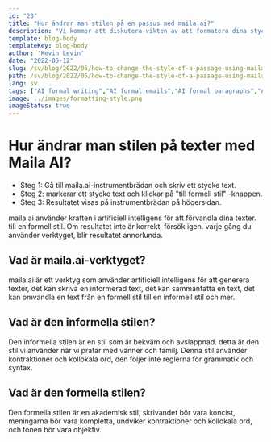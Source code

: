 ```yaml
---
id: "23"
title: "Hur ändrar man stilen på en passus med maila.ai?"
description: "Vi kommer att diskutera vikten av att formatera dina stycken på ett formellt sätt. maila.ai är en plattform som gör det lätt att skriva och skicka e-postmeddelanden på ett formellt sätt."
template: blog-body
templateKey: blog-body
author: 'Kevin Levin'
date: "2022-05-12"
slug: /sv/blog/2022/05/how-to-change-the-style-of-a-passage-using-maila-ai
path: /sv/blog/2022/05/how-to-change-the-style-of-a-passage-using-maila-ai
lang: sv
tags: ["AI formal writing","AI formal emails","AI formal paragraphs","AI change style"]
image: ../images/formatting-style.png
imageStatus: true
---
```


# Hur ändrar man stilen på texter med Maila AI?


- Steg 1: Gå till maila.ai-instrumentbrädan och skriv ett stycke text.
- Steg 2: markerar ett stycke text och klickar på "till formell stil" -knappen.
- Steg 3: Resultatet visas på instrumentbrädan på högersidan.


maila.ai använder kraften i artificiell intelligens för att förvandla dina texter. till en formell stil. Om resultatet inte är korrekt, försök igen. varje gång du använder verktyget, blir resultatet annorlunda.


## Vad är maila.ai-verktyget?
maila.ai är ett verktyg som använder artificiell intelligens för att generera texter, det kan skriva en informerad text, det kan sammanfatta en text, det kan omvandla en text från en formell stil till en informell stil och mer. 


## Vad är den informella stilen?


Den informella stilen är en stil som är bekväm och avslappnad. detta är den stil vi använder när vi pratar med vänner och familj. Denna stil använder kontraktioner och kollokala ord, den följer inte reglerna för grammatik och syntax.


## Vad är den formella stilen?
Den formella stilen är en akademisk stil, skrivandet bör vara koncist, meningarna bör vara kompletta, undviker kontraktioner och kollokala ord, och tonen bör vara objektiv.
